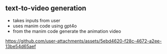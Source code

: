 ## text-to-video generation

- takes inputs from user
- uses manim code using gpt4o
- from the manim code generate the animation video

https://github.com/user-attachments/assets/5ebd4620-f28c-4672-a2ee-13be54d65aef
